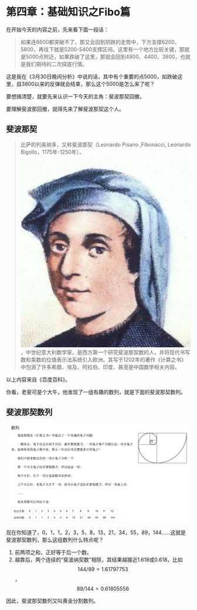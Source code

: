 # 第四章：基础知识之Fibo篇

在开始今天的内容之前，先来看下面一段话：

> 如果连6600都突破不了，那又会回到阴跌的走势中，下方支撑6200、5800，再往下就是5200-5400支撑区间。这里有一个地方比较关键，那就是5000点附近，如果跌破了这里，那就会回到4800、4400、3800，也就是我们期待的二次探底行情。

这是我在《3月30日晚间分析》中说的话，其中有个重要的点5000，如跌破这里，自3800以来的反弹就会结束，那么这个5000是怎么来了呢？

要想搞清楚，就要先来认识一下今天的主角：斐波那契回撤。

要理解斐波那回撤，就得先来了解斐波那契这个人。

## 斐波那契

> 比萨的列奥纳多，又称斐波那契（Leonardo Pisano ,Fibonacci, Leonardo Bigollo，1175年-1250年），![](.gitbook/assets/xnip2020-03-31_15-28-46.jpg)，中世纪意大利数学家，是西方第一个研究斐波那契数的人，并将现代书写数和乘数的位值表示法系统引入欧洲。其写于1202年的著作《计算之书》中包涵了许多希腊、埃及、阿拉伯、印度、甚至是中国数学相关内容。

以上内容来自《百度百科》。

你看，老斐可是个大牛，他发现了一组有趣的数列，就是下面的斐波那契数列。

## 斐波那契数列

![&#x6590;&#x6CE2;&#x90A3;&#x5951;&#x6570;&#x5217;&#xFF0C;&#x56FE;&#x7247;&#x6765;&#x81EA;&#x300A;&#x767E;&#x5EA6;&#x767E;&#x79D1;&#x300B;](.gitbook/assets/xnip2020-03-31_15-27-38.jpg)

现在你知道了，0，1，1，2，3，5，8，13，21，34，55，89，144……这就是斐波那契数列，那么这组数列什么特点呢？

1. 前两项之和，正好等于后一个数。
2. 越靠后，两个连续的“斐波纳契数”相除，其结果越接近1.618或0.618，比如 $$144/89=1.61797753$$ ， $$89/144=0.61805556$$ 

因此，斐波那契数列又叫黄金分割数列。



